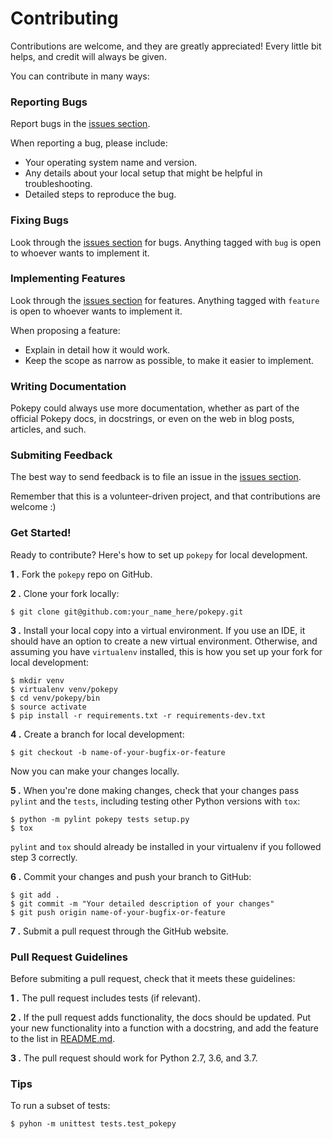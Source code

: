 # Contributing
Contributions are welcome, and they are greatly appreciated! Every
little bit helps, and credit will always be given. 

You can contribute in many ways:

### Reporting Bugs
Report bugs in the [issues section](https://github.com/PokeAPI/pokepy/issues).

When reporting a bug, please include:

* Your operating system name and version.
* Any details about your local setup that might be helpful in troubleshooting.
* Detailed steps to reproduce the bug.

### Fixing Bugs
Look through the [issues section](https://github.com/PokeAPI/pokepy/issues) for bugs. Anything tagged with `bug`
is open to whoever wants to implement it.

### Implementing Features
Look through the [issues section](https://github.com/PokeAPI/pokepy/issues) for features. Anything tagged with `feature`
is open to whoever wants to implement it.

When proposing a feature:

* Explain in detail how it would work.
* Keep the scope as narrow as possible, to make it easier to implement.

### Writing Documentation
Pokepy could always use more documentation, whether as part of the 
official Pokepy docs, in docstrings, or even on the web in blog posts,
articles, and such.

### Submiting Feedback
The best way to send feedback is to file an issue in the [issues section](https://github.com/PokeAPI/pokepy/issues).

Remember that this is a volunteer-driven project, and that contributions
are welcome :)

### Get Started!
Ready to contribute? Here's how to set up `pokepy` for local development.

**1 .** Fork the `pokepy` repo on GitHub.

**2 .** Clone your fork locally:

```
$ git clone git@github.com:your_name_here/pokepy.git
```

**3 .** Install your local copy into a virtual environment.
   If you use an IDE, it should have an option to create a new virtual environment.
   Otherwise, and assuming you have `virtualenv` installed, this is how you set up your fork for local development:

```
$ mkdir venv
$ virtualenv venv/pokepy
$ cd venv/pokepy/bin
$ source activate
$ pip install -r requirements.txt -r requirements-dev.txt
```

**4 .** Create a branch for local development:

```
$ git checkout -b name-of-your-bugfix-or-feature
```
    
Now you can make your changes locally.

**5 .** When you're done making changes, check that your changes pass `pylint` and the `tests`,
   including testing other Python versions with `tox`:

```
$ python -m pylint pokepy tests setup.py
$ tox
```

`pylint` and `tox` should already be installed in your virtualenv
if you followed step 3 correctly.

**6 .** Commit your changes and push your branch to GitHub:

```
$ git add .
$ git commit -m "Your detailed description of your changes"
$ git push origin name-of-your-bugfix-or-feature
```

**7 .** Submit a pull request through the GitHub website.

### Pull Request Guidelines
Before submiting a pull request, check that it meets these guidelines:

**1 .** The pull request includes tests (if relevant).

**2 .** If the pull request adds functionality, the docs should be updated.
   Put your new functionality into a function with a docstring, and add the
   feature to the list in [README.md](https://github.com/PokeAPI/pokepy/blob/master/README.md).
   
**3 .** The pull request should work for Python 2.7, 3.6, and 3.7.

### Tips
To run a subset of tests:

```
$ pyhon -m unittest tests.test_pokepy
```
